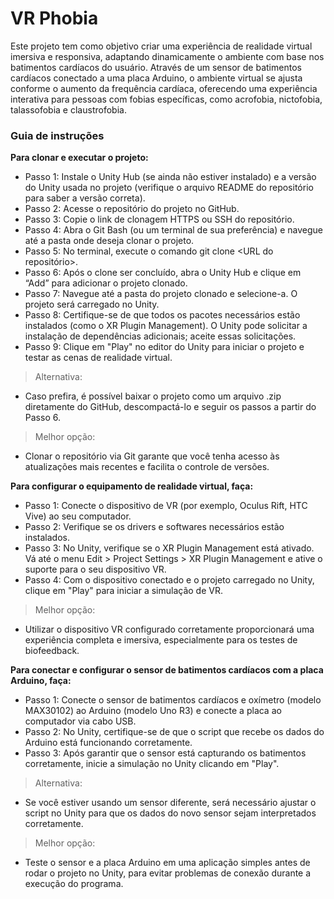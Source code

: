 # VR Phobia

Este projeto tem como objetivo criar uma experiência de realidade virtual imersiva e responsiva, adaptando dinamicamente o ambiente com base nos batimentos cardíacos do usuário. Através de um sensor de batimentos cardíacos conectado a uma placa Arduino, o ambiente virtual se ajusta conforme o aumento da frequência cardíaca, oferecendo uma experiência interativa para pessoas com fobias específicas, como acrofobia, nictofobia, talassofobia e claustrofobia.

### Guia de instruções

**Para clonar e executar o projeto:**

* Passo 1: Instale o Unity Hub (se ainda não estiver instalado) e a versão do Unity usada no projeto (verifique o arquivo README do repositório para saber a versão correta).
* Passo 2: Acesse o repositório do projeto no GitHub.
* Passo 3: Copie o link de clonagem HTTPS ou SSH do repositório.
* Passo 4: Abra o Git Bash (ou um terminal de sua preferência) e navegue até a pasta onde deseja clonar o projeto.
* Passo 5: No terminal, execute o comando git clone <URL do repositório>.
* Passo 6: Após o clone ser concluído, abra o Unity Hub e clique em “Add” para adicionar o projeto clonado.
* Passo 7: Navegue até a pasta do projeto clonado e selecione-a. O projeto será carregado no Unity.
* Passo 8: Certifique-se de que todos os pacotes necessários estão instalados (como o XR Plugin Management). O Unity pode solicitar a instalação de dependências adicionais; aceite essas solicitações.
* Passo 9: Clique em "Play" no editor do Unity para iniciar o projeto e testar as cenas de realidade virtual.

> Alternativa:

* Caso prefira, é possível baixar o projeto como um arquivo .zip diretamente do GitHub, descompactá-lo e seguir os passos a partir do Passo 6.

> Melhor opção:

* Clonar o repositório via Git garante que você tenha acesso às atualizações mais recentes e facilita o controle de versões.

**Para configurar o equipamento de realidade virtual, faça:**

* Passo 1: Conecte o dispositivo de VR (por exemplo, Oculus Rift, HTC Vive) ao seu computador.
* Passo 2: Verifique se os drivers e softwares necessários estão instalados.
* Passo 3: No Unity, verifique se o XR Plugin Management está ativado. Vá até o menu Edit > Project Settings > XR Plugin Management e ative o suporte para o seu dispositivo VR.
* Passo 4: Com o dispositivo conectado e o projeto carregado no Unity, clique em "Play" para iniciar a simulação de VR.

> Melhor opção:

* Utilizar o dispositivo VR configurado corretamente proporcionará uma experiência completa e imersiva, especialmente para os testes de biofeedback.

**Para conectar e configurar o sensor de batimentos cardíacos com a placa Arduino, faça:**

* Passo 1: Conecte o sensor de batimentos cardíacos e oxímetro (modelo MAX30102) ao Arduino (modelo Uno R3) e conecte a placa ao computador via cabo USB.
* Passo 2: No Unity, certifique-se de que o script que recebe os dados do Arduino está funcionando corretamente.
* Passo 3: Após garantir que o sensor está capturando os batimentos corretamente, inicie a simulação no Unity clicando em "Play".

> Alternativa:

* Se você estiver usando um sensor diferente, será necessário ajustar o script no Unity para que os dados do novo sensor sejam interpretados corretamente.

> Melhor opção:

* Teste o sensor e a placa Arduino em uma aplicação simples antes de rodar o projeto no Unity, para evitar problemas de conexão durante a execução do programa.
